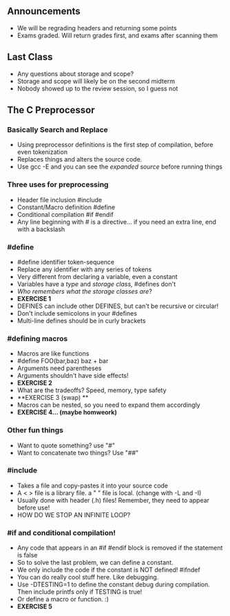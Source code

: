 ## Announcements ##

 * We will be regrading headers and returning some points
 * Exams graded. Will return grades first, and exams after scanning them

## Last Class ##

 * Any questions about storage and scope?
 * Storage and scope will likely be on the second midterm
 * Nobody showed up to the review session, so I guess not

## The C Preprocessor ##

### Basically Search and Replace ###

 * Using preprocessor definitions is the first step of compilation, before even tokenization
 * Replaces things and alters the source code.
 * Use gcc -E and you can see the *expanded source* before running things

### Three uses for preprocessing ###

 * Header file inclusion #include
 * Constant/Macro definition #define
 * Conditional compilation #if #endif
 * Any line beginning with # is a directive... if you need an extra line, end with a backslash

### #define ###

 *  #define identifier token-sequence
 * Replace any identifier with any series of tokens
 * Very different from declaring a variable, even a constant
 * Variables have a *type* and *storage class*, #defines don't
 * *Who remembers what the storage classes are*?
 * **EXERCISE 1**
 * DEFINES can include other DEFINES, but can't be recursive or circular!
 * Don't include semicolons in your #defines
 * Multi-line defines should be in curly brackets

### #defining macros ###

 * Macros are like functions
 * #define FOO(bar,baz) baz + bar
 * Arguments need parentheses
 * Arguments shouldn't have side effects!
 * **EXERCISE 2**
 * What are the tradeoffs? Speed, memory, type safety
 * **EXERCISE 3 (swap) **
 * Macros can be nested, so you need to expand them accordingly
 * **EXERCISE 4... (maybe homweork)**

### Other fun things

 * Want to quote something? use "#"
 * Want to concatenate two things? Use "##"


### #include ###

 * Takes a file and copy-pastes it into your source code
 * A < > file is a library file. a " " file is local. (change with -L and -I)
 * Usually done with header (.h) files! Remember, they need to appear before use!
 * HOW DO WE STOP AN INFINITE LOOP?

### #if and conditional compilation! ###

 * Any code that appears in an #if #endif block is removed if the statement is false
 * So to solve the last problem, we can define a constant.
 * We only include the code if the constant is NOT defined! #ifndef
 * You can do really cool stuff here. Like debugging.
 * Use -DTESTING=1 to define the constant debug during compilation.  Then include printfs only if TESTING is true!
 * Or define a macro or function. :)
 * **EXERCISE 5**







